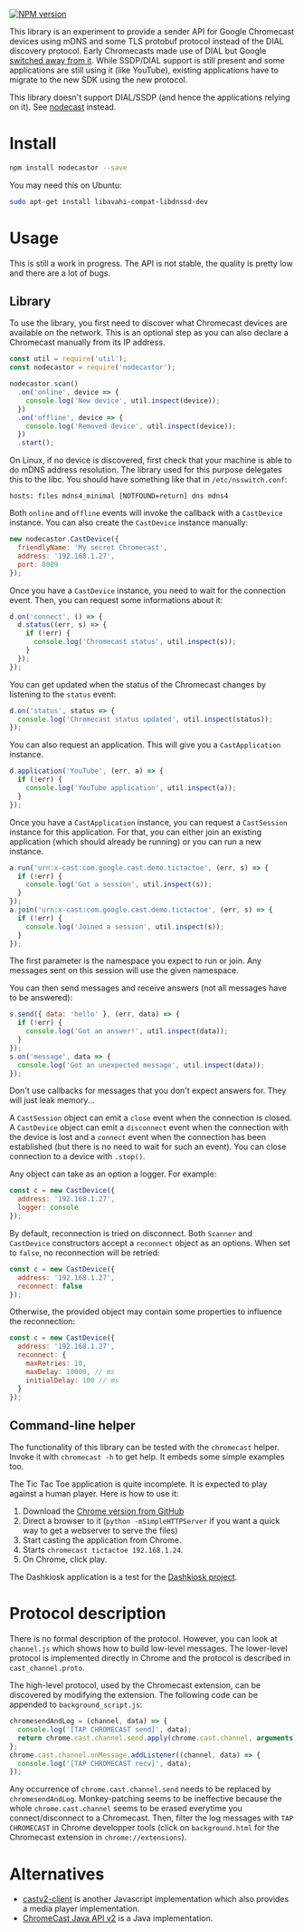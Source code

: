 [![NPM version](https://badge.fury.io/js/nodecastor.png)](http://badge.fury.io/js/nodecastor)

This library is an experiment to provide a sender API for Google
Chromecast devices using mDNS and some TLS protobuf protocol instead
of the DIAL discovery protocol. Early Chromecasts made use of DIAL but
Google [switched away from it][1]. While SSDP/DIAL support is still
present and some applications are still using it (like YouTube),
existing applications have to migrate to the new SDK using the new
protocol.

This library doesn't support DIAL/SSDP (and hence the applications
relying on it). See [nodecast][] instead.

[1]: https://plus.google.com/+SebastianMauer/posts/83hTniKEDwN
[nodecast]: https://github.com/wearefractal/nodecast

# Install

```bash
npm install nodecastor --save
```

You may need this on Ubuntu:
```bash
sudo apt-get install libavahi-compat-libdnssd-dev
```

# Usage

This is still a work in progress. The API is not stable, the quality
is pretty low and there are a lot of bugs.

## Library

To use the library, you first need to discover what Chromecast devices
are available on the network. This is an optional step as you can also
declare a Chromecast manually from its IP address.

```js
const util = require('util');
const nodecastor = require('nodecastor');

nodecastor.scan()
  .on('online', device => {
    console.log('New device', util.inspect(device));
  })
  .on('offline', device => {
    console.log('Removed device', util.inspect(device));
  })
  .start();
```

On Linux, if no device is discovered, first check that your machine is
able to do mDNS address resolution. The library used for this purpose
delegates this to the libc. You should have something like that in
`/etc/nsswitch.conf`:

    hosts: files mdns4_minimal [NOTFOUND=return] dns mdns4

Both `online` and `offline` events will invoke the callback with a
`CastDevice` instance. You can also create the `CastDevice` instance
manually:

```js
new nodecastor.CastDevice({
  friendlyName: 'My secret Chromecast',
  address: '192.168.1.27',
  port: 8009
});
```

Once you have a `CastDevice` instance, you need to wait for the
connection event. Then, you can request some informations about it:

```js
d.on('connect', () => {
  d.status((err, s) => {
    if (!err) {
      console.log('Chromecast status', util.inspect(s));
    }
  });
});
```

You can get updated when the status of the Chromecast changes by
listening to the `status` event:

```js
d.on('status', status => {
  console.log('Chromecast status updated', util.inspect(status));
});
```

You can also request an application. This will give you a
`CastApplication` instance.

```js
d.application('YouTube', (err, a) => {
  if (!err) {
    console.log('YouTube application', util.inspect(a));
  }
});
```

Once you have a `CastApplication` instance, you can request a
`CastSession` instance for this application. For that, you can either
join an existing application (which should already be running) or you
can run a new instance.

```js
a.run('urn:x-cast:com.google.cast.demo.tictactoe', (err, s) => {
  if (!err) {
    console.log('Got a session', util.inspect(s));
  }
});
a.join('urn:x-cast:com.google.cast.demo.tictactoe', (err, s) => {
  if (!err) {
    console.log('Joined a session', util.inspect(s));
  }
});
```

The first parameter is the namespace you expect to run or join. Any
messages sent on this session will use the given namespace.

You can then send messages and receive answers (not all messages have
to be answered):

```js
s.send({ data: 'hello' }, (err, data) => {
  if (!err) {
    console.log('Got an answer!', util.inspect(data));
  }
});
s.on('message', data => {
  console.log('Got an unexpected message', util.inspect(data));
});
```

Don't use callbacks for messages that you don't expect answers
for. They will just leak memory...

A `CastSession` object can emit a `close` event when the connection is
closed. A `CastDevice` object can emit a `disconnect` event when the
connection with the device is lost and a `connect` event when the
connection has been established (but there is no need to wait for such
an event). You can close connection to a device with `.stop()`.

Any object can take as an option a logger. For example:

```js
const c = new CastDevice({
  address: '192.168.1.27',
  logger: console
});
```

By default, reconnection is tried on disconnect. Both `Scanner` and
`CastDevice` constructors accept a `reconnect` object as an
options. When set to `false`, no reconnection will be retried:

```js
const c = new CastDevice({
  address: '192.168.1.27',
  reconnect: false
});
```

Otherwise, the provided object may contain some properties to
influence the reconnection:

```js
const c = new CastDevice({
  address: '192.168.1.27',
  reconnect: {
    maxRetries: 10,
    maxDelay: 10000, // ms
    initialDelay: 100 // ms
  }
});
```

## Command-line helper

The functionality of this library can be tested with the `chromecast`
helper. Invoke it with `chromecast -h` to get help. It embeds some
simple examples too.

The Tic Tac Toe application is quite incomplete. It is expected to
play against a human player. Here is how to use it:

 1. Download the [Chrome version from GitHub](https://github.com/googlecast/Cast-TicTacToe-chrome)
 2. Direct a browser to it (`python -mSimpleHTTPServer` if you want a quick way to get a webserver to serve the files)
 3. Start casting the application from Chrome.
 4. Starts `chromecast tictactoe 192.168.1.24`.
 5. On Chrome, click play.

The Dashkiosk application is a test for the [Dashkiosk project][].

[Dashkiosk project]: https://github.com/vincentbernat/dashkiosk

# Protocol description

There is no formal description of the protocol. However, you can look
at `channel.js` which shows how to build low-level messages. The
lower-level protocol is implemented directly in Chrome and the
protocol is described in `cast_channel.proto`.

The high-level protocol, used by the Chromecast extension, can be
discovered by modifying the extension. The following code can be
appended to `background_script.js`:

```js
chromesendAndLog = (channel, data) => {
  console.log('[TAP CHROMECAST send]', data);
  return chrome.cast.channel.send.apply(chrome.cast.channel, arguments);
};
chrome.cast.channel.onMessage.addListener((channel, data) => {
  console.log('[TAP CHROMECAST recv]', data);
});
```

Any occurrence of `chrome.cast.channel.send` needs to be replaced by
`chromesendAndLog`. Monkey-patching seems to be ineffective because
the whole `chrome.cast.channel` seems to be erased everytime you
connect/disconnect to a Chromecast. Then, filter the log messages with
`TAP CHROMECAST` in Chrome developper tools (click on
`background.html` for the Chromecast extension in
`chrome://extensions`).

# Alternatives

 - [castv2-client][] is another Javascript implementation which also
   provides a media player implementation.
 - [ChromeCast Java API v2][] is a Java implementation.

[castv2-client]: https://github.com/thibauts/node-castv2-client
[ChromeCast Java API v2]: https://github.com/vitalidze/chromecast-java-api-v2
